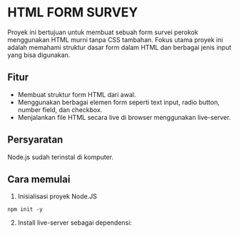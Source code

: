 # HTML FORM SURVEY
Proyek ini bertujuan untuk membuat sebuah form survei perokok menggunakan HTML murni tanpa CSS tambahan. Fokus utama proyek ini adalah memahami struktur dasar form dalam HTML dan berbagai jenis input yang bisa digunakan.

## Fitur 
- Membuat struktur form HTML dari awal.
- Menggunakan berbagai elemen form seperti text input, radio button, number field, dan checkbox.
- Menjalankan file HTML secara live di browser menggunakan live-server.

## Persyaratan
Node.js sudah terinstal di komputer.

## Cara memulai
1. Inisialisasi proyek Node.JS
```
npm init -y
```

2. Install live-server sebagai dependensi:
```npm install live-server --save-dev
```